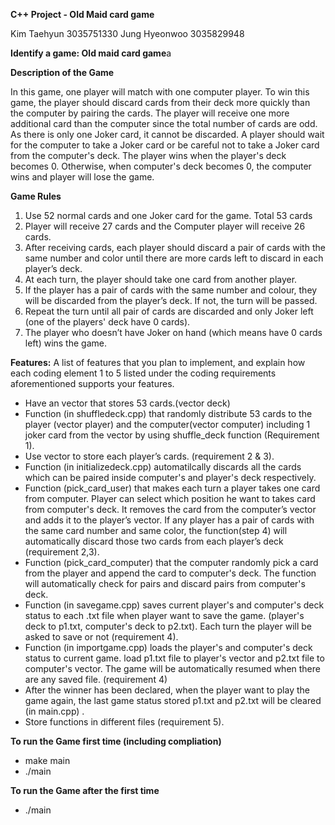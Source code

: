 **C++ Project - Old Maid card game**

Kim Taehyun 3035751330
Jung Hyeonwoo 3035829948

**Identify a game: Old maid card game**a

**Description of the Game**

In this game, one player will match with one computer player. To win this game, the player should discard cards from their deck more quickly than the computer by pairing the cards. The player will receive one more additional card than the computer since the total number of cards are odd. As there is only one Joker card, it cannot be discarded. A player should wait for the computer to take a Joker card or be careful not to take a Joker card from the computer's deck. The player wins when the player's deck becomes 0. Otherwise, when computer's deck becomes 0, the computer wins and player will lose the game. 

**Game Rules**
1. Use 52 normal cards and one Joker card for the game. Total 53 cards 
2. Player will receive 27 cards and the Computer player will receive 26 cards.   
3. After receiving cards, each player should discard a pair of cards with the same number and color until there are more cards left to discard in each player’s deck.  
4. At each turn, the player should take one card from another player.  
5. If the player has a pair of cards with the same number and colour, they will be discarded from the player’s deck. If not, the turn will be passed. 
6. Repeat the turn until all pair of cards are discarded and only Joker left (one of the players' deck have 0 cards).  
7. The player who doesn’t have Joker on hand (which means have 0 cards left) wins the game.  


**Features:**
A list of features that you plan to implement, and explain how each coding element 1 to 5 listed under the coding requirements aforementioned supports your features.

* Have an vector that stores 53 cards.(vector<string> deck) 
* Function (in shuffledeck.cpp) that randomly distribute 53 cards to the player (vector<string> player) and the computer(vector<string> computer) including 1 joker card from the vector by using shuffle_deck function (Requirement 1).  
* Use vector to store each player’s cards. (requirement 2 & 3). 
* Function (in initializedeck.cpp) automatilcally discards all the cards which can be paired inside computer's and player's deck respectively. 
* Function (pick_card_user) that makes each turn a player takes one card from computer. Player can select which position he want to takes card from computer's deck. It removes the card from the computer’s vector and adds it to the player’s vector. If any player has a pair of cards with the same card number and same color, the function(step 4) will automatically discard those two cards from each player’s deck (requirement 2,3). 
* Function (pick_card_computer) that the computer randomly pick a card from the player and append the card to computer's deck. The function will automatically check for pairs and discard pairs from computer's deck. 
* Function (in savegame.cpp) saves current player's and computer's deck status to each .txt file when player want to save the game. (player's deck to p1.txt, computer's deck to p2.txt). Each turn the player will be asked to save or not (requirement 4).   
* Function (in importgame.cpp) loads the player's and computer's deck status to current game. load p1.txt file to player's vector and p2.txt file to computer's vector. The game will be automatically resumed when there are any saved file. (requirement 4)   
* After the winner has been declared, when the player want to play the game again, the last game status stored p1.txt and p2.txt will be cleared (in main.cpp) .  
* Store functions in different files (requirement 5).    


**To run the Game first time (including compliation)**  
* make main  
* ./main    
  
**To run the Game after the first time**  
* ./main    
